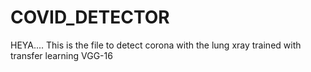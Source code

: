 # COVID_DETECTOR
HEYA.... This is the file to detect corona with the lung xray trained with transfer learning VGG-16
